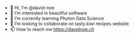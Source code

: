 - 👋 Hi, I’m @david-noe
- 👀 I’m interested in beautiful software
- 🌱 I’m currently learning Phyton Data Science
- 💞️ I’m looking to collaborate on tasty.kiwi recipes website
- 📫 How to reach me https://davidnoe.ch
